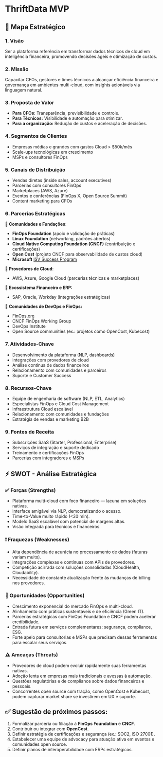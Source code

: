 # ThriftData MVP

## 🎯 Mapa Estratégico

### 1. **Visão**

Ser a plataforma referência em transformar dados técnicos de cloud em inteligência financeira, promovendo decisões ágeis e otimização de custos.

### 2. **Missão**

Capacitar CFOs, gestores e times técnicos a alcançar eficiência financeira e governança em ambientes multi-cloud, com insights acionáveis via linguagem natural.

### 3. **Proposta de Valor**

* **Para CFOs:** Transparência, previsibilidade e controle.
* **Para Técnicos:** Visibilidade e automação para otimizar.
* **Para a organização:** Redução de custos e aceleração de decisões.

### 4. **Segmentos de Clientes**

* Empresas médias e grandes com gastos Cloud > \$50k/mês
* Scale-ups tecnológicas em crescimento
* MSPs e consultores FinOps

### 5. **Canais de Distribuição**

* Vendas diretas (inside sales, account executives)
* Parcerias com consultores FinOps
* Marketplaces (AWS, Azure)
* Eventos e conferências (FinOps X, Open Source Summit)
* Content marketing para CFOs

### 6. **Parcerias Estratégicas**

**🔗 Comunidades e Fundações:**

* **FinOps Foundation** (apoio e validação de práticas)
* **Linux Foundation** (networking, padrões abertos)
* **Cloud Native Computing Foundation (CNCF)** (contribuição e certificações)
* **Open Cost** (projeto CNCF para observabilidade de custos cloud)
* **Microsoft** [ISV Success Program](https://www.microsoft.com/en-us/isv/isv-success)

**🔗 Provedores de Cloud:**

* AWS, Azure, Google Cloud (parcerias técnicas e marketplaces)

**🔗 Ecossistema Financeiro e ERP:**

* SAP, Oracle, Workday (integrações estratégicas)

**🔗 Comunidades de DevOps e FinOps:**

* FinOps.org
* CNCF FinOps Working Group
* DevOps Institute
* Open Source communities (ex.: projetos como OpenCost, Kubecost)

### 7. **Atividades-Chave**

* Desenvolvimento da plataforma (NLP, dashboards)
* Integrações com provedores de cloud
* Análise contínua de dados financeiros
* Relacionamento com comunidades e parceiros
* Suporte e Customer Success

### 8. **Recursos-Chave**

* Equipe de engenharia de software (NLP, ETL, Analytics)
* Especialistas FinOps e Cloud Cost Management
* Infraestrutura Cloud escalável
* Relacionamento com comunidades e fundações
* Estratégia de vendas e marketing B2B

### 9. **Fontes de Receita**

* Subscrições SaaS (Starter, Professional, Enterprise)
* Serviços de integração e suporte dedicado
* Treinamento e certificações FinOps
* Parcerias com integradores e MSPs

## ⚡️ SWOT - Análise Estratégica

### ✅ Forças (Strengths)

* Plataforma multi-cloud com foco financeiro — lacuna em soluções nativas.
* Interface amigável via NLP, democratizando o acesso.
* Time-to-Value muito rápido (<30 min).
* Modelo SaaS escalável com potencial de margens altas.
* Visão integrada para técnicos e financeiros.

### ❗️ Fraquezas (Weaknesses)

* Alta dependência de acurácia no processamento de dados (faturas variam muito).
* Integrações complexas e contínuas com APIs de provedores.
* Competição acirrada com soluções consolidadas (CloudHealth, Cloudability).
* Necessidade de constante atualização frente às mudanças de billing nos provedores.

### 🌱 Oportunidades (Opportunities)

* Crescimento exponencial do mercado FinOps e multi-cloud.
* Alinhamento com práticas sustentáveis e de eficiência (Green IT).
* Parcerias estratégicas com FinOps Foundation e CNCF podem acelerar credibilidade.
* Entrada futura em serviços complementares: segurança, compliance, ESG.
* Forte apelo para consultorias e MSPs que precisam dessas ferramentas para escalar seus serviços.

### ⚠️ Ameaças (Threats)

* Provedores de cloud podem evoluir rapidamente suas ferramentas nativas.
* Adoção lenta em empresas mais tradicionais e avessas à automação.
* Questões regulatórias e de compliance sobre dados financeiros e pessoais.
* Concorrentes open source com tração, como OpenCost e Kubecost, podem capturar market share se investirem em UX e suporte.

## ✅ Sugestão de próximos passos:

1. Formalizar parceria ou filiação à **FinOps Foundation** e **CNCF**.
2. Contribuir ou integrar com **OpenCost**.
3. Definir estratégia de certificações e segurança (ex.: SOC2, ISO 27001).
4. Estabelecer uma equipe de advocacy para atuação ativa em eventos e comunidades open source.
5. Definir planos de interoperabilidade com ERPs estratégicos.
